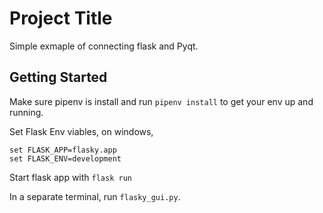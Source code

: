# Project Title

Simple exmaple of connecting flask and Pyqt.

## Getting Started

Make sure pipenv is install and run `pipenv install` to get your env up and running.

Set Flask Env viables, on windows,

```
set FLASK_APP=flasky.app
set FLASK_ENV=development
```

Start flask app with `flask run`

In a separate terminal, run `flasky_gui.py`.
